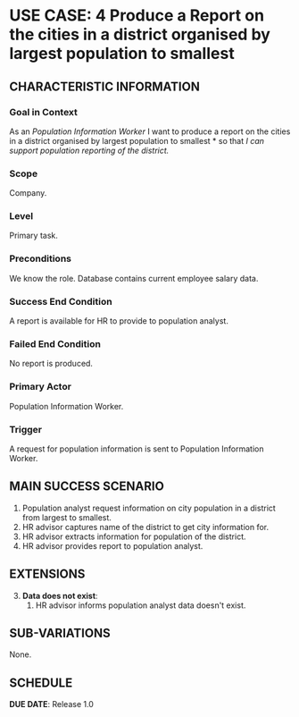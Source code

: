 # USE CASE: 4 Produce a Report on the cities in a district organised by largest population to smallest

## CHARACTERISTIC INFORMATION

### Goal in Context

As an *Population Information Worker* I want to produce a report on the cities in a district organised by largest population to smallest * so that *I can support population reporting of the district.*

### Scope

Company.

### Level

Primary task.

### Preconditions

We know the role.  Database contains current employee salary data.

### Success End Condition

A report is available for HR to provide to population analyst.

### Failed End Condition

No report is produced.

### Primary Actor

Population Information Worker.

### Trigger

A request for population information is sent to Population Information Worker.

## MAIN SUCCESS SCENARIO

1. Population analyst request information on city population in a district from largest to smallest.
2. HR advisor captures name of the district to get city information for.
3. HR advisor extracts  information for population of the district.
4. HR advisor provides report to population analyst.

## EXTENSIONS

3. **Data does not exist**:
    1. HR advisor informs population analyst data doesn't exist.

## SUB-VARIATIONS

None.

## SCHEDULE

**DUE DATE**: Release 1.0